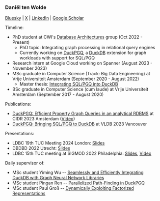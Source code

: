 ### Daniël ten Wolde

[Bluesky](https://bsky.app/profile/dtenwolde.bsky.social) | [X](https://twitter.com/DLJtenWolde) | [LinkedIn](https://www.linkedin.com/in/dani%C3%ABl-ten-wolde/) | [Google Scholar](https://scholar.google.com/citations?user=DxJHoKAAAAAJ&hl=nl&oi=ao)

Timeline: 
* PhD student at CWI's [Database Architectures](https://github.com/cwida) group (Oct 2022 - Present)
  - PhD topic: Integrating graph processing in relational query engines
  - Currently working on [DuckPGQ](https://github.com/cwida/duckpgq-extension), a [DuckDB](https://github.com/duckdb/duckdb) extension for graph workloads with support for SQL/PGQ
* Research intern at Google Cloud working on Spanner (August 2023 - November 2023)
* MSc graduate in Computer Science (Track: Big Data Engineering) at Vrije Universiteit Amsterdam (September 2020 - August 2022)
  - Master thesis: [Integrating SQL/PGQ into DuckDB](https://homepages.cwi.nl/~boncz/msc/2022-DanielTenWolde.pdf)
* BSc graduate in Computer Science (cum laude) at Vrije Universiteit Amsterdam (September 2017 - August 2020)

Publications: 
* [DuckPGQ: Efficient Property Graph Queries in an analytical RDBMS](https://www.cidrdb.org/cidr2023/papers/p66-wolde.pdf) at CIDR 2023 Amsterdam ([Video](https://www.youtube.com/watch?v=JmSfU0BTH5w))
* [DuckPGQ: Bringing SQL/PGQ to DuckDB](https://ir.cwi.nl/pub/33317/33317.pdf) at VLDB 2023 Vancouver

Presentations:
* LDBC 19th TUC Meeting 2024 London: [Slides](https://docs.google.com/presentation/d/1fd6_PoI9RD8sxbUn0L2sb4tjIV5_Dh8oXjHgfEmJfdE/edit?usp=sharing)
* DBDBD 2022 Utrecht: [Slides](https://docs.google.com/presentation/d/1tVWOxQ786VsK8PPfLbyw23_78Y4D2GtEj_fXlHvWTn0/edit?usp=sharing)
* LDBC 15th TUC meeting at SIGMOD 2022 Philadelphia: [Slides](https://pub-383410a98aef4cb686f0c7601eddd25f.r2.dev/event/fifteenth-tuc-meeting/attachments/daniel-ten-wolde-implementing-sql-pgq-in-duckdb.pdf), [Video](https://www.youtube.com/watch?v=JmSfU0BTH5w)

Daily supervisor of: 
* MSc student Yiming Wu -- [Seamlessly and Efficiently Integrating DuckDB with Graph Neural Network Libraries](https://homepages.cwi.nl/~boncz/msc/2023-Wu.pdf)
* MSc student Pingan Ren -- [Parallelized Path-Finding in DuckPGQ](https://homepages.cwi.nl/~boncz/msc/2024-PinganRen.pdf)
* MSc student Paul Groß -- [Dynamically Exploiting Factorized Representations](https://homepages.cwi.nl/~boncz/msc/2024-PaulGross.pdf)

